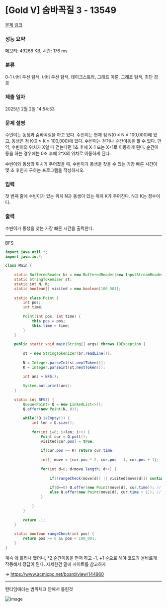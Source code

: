 # [Gold V] 숨바꼭질 3 - 13549 

[문제 링크](https://www.acmicpc.net/problem/13549) 

### 성능 요약

메모리: 49268 KB, 시간: 176 ms

### 분류

0-1 너비 우선 탐색, 너비 우선 탐색, 데이크스트라, 그래프 이론, 그래프 탐색, 최단 경로

### 제출 일자

2025년 2월 2일 14:54:53

### 문제 설명

<p>수빈이는 동생과 숨바꼭질을 하고 있다. 수빈이는 현재 점 N(0 ≤ N ≤ 100,000)에 있고, 동생은 점 K(0 ≤ K ≤ 100,000)에 있다. 수빈이는 걷거나 순간이동을 할 수 있다. 만약, 수빈이의 위치가 X일 때 걷는다면 1초 후에 X-1 또는 X+1로 이동하게 된다. 순간이동을 하는 경우에는 0초 후에 2*X의 위치로 이동하게 된다.</p>

<p>수빈이와 동생의 위치가 주어졌을 때, 수빈이가 동생을 찾을 수 있는 가장 빠른 시간이 몇 초 후인지 구하는 프로그램을 작성하시오.</p>

### 입력 

 <p>첫 번째 줄에 수빈이가 있는 위치 N과 동생이 있는 위치 K가 주어진다. N과 K는 정수이다.</p>

### 출력 

 <p>수빈이가 동생을 찾는 가장 빠른 시간을 출력한다.</p>

---

BFS

```java
import java.util.*;
import java.io.*;

class Main {
    
    static BufferedReader br = new BufferedReader(new InputStreamReader(System.in));
    static StringTokenizer st;
    static int N, K;
    static boolean[] visited = new boolean[100_001];
    
    static class Point {
        int pos;
        int time;
        
        Point(int pos, int time) {
            this.pos = pos;
            this.time = time;
        }
    }
    
    public static void main(String[] args) throws IOException {
        
        st = new StringTokenizer(br.readLine());
        
        N = Integer.parseInt(st.nextToken());
        K = Integer.parseInt(st.nextToken());
        
        int ans = BFS();
        
        System.out.print(ans);
    }
    
    static int BFS() {
        Queue<Point> Q = new LinkedList<>();
        Q.offer(new Point(N, 0));
        
        while(!Q.isEmpty()) {
            int len = Q.size();
            
            for(int i=0; i<len; i++) {
                Point cur = Q.poll();
                visited[cur.pos] = true;
                
                if(cur.pos == K) return cur.time;
                
                int[] move = {cur.pos * 2, cur.pos - 1, cur.pos + 1};
                
                for(int d=0; d<move.length; d++) {
                    
                    if(!rangeCheck(move[d]) || visited[move[d]]) continue; // 범위에 맞지 않거나, 이미 방문한적 있다면 않으면 PASS
                    
                    if(d==0) Q.offer(new Point(move[d], cur.time)); // *2 순간이동
                    else Q.offer(new Point(move[d], cur.time + 1)); // -1, +1 이동
                }
                
            }
        }
        
        return -1;
    } 
    
    static boolean rangeCheck(int pos) {
        return pos >= 0 && pos < 100_001;
    }
}


```

계속 왜 틀리나 했더니, *2 순간이동을 먼저 하고 -1, +1 순으로 해야 코드가 올바르게 작동해서 정답이 된다. 자세한건 밑에 사이트를 참고하자

-> https://www.acmicpc.net/board/view/144960


---
런타임에러는 범위체크 안해서 틀린것

![image](https://github.com/user-attachments/assets/fa82946c-bfe7-4904-9105-ba4c10db3d56)
